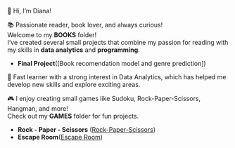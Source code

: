👋 Hi, I’m Diana!  

📚 Passionate reader, book lover, and always curious!  
Welcome to my **BOOKS** folder!   
I’ve created several small projects that combine my passion for reading with my skills in **data analytics** and **programming**.
- **Final Project**([Book recomendation model and genre prediction])


🚀 Fast learner with a strong interest in Data Analytics, which has helped me develop new skills and explore exciting areas. 

🎮 I enjoy creating small games like Sudoku, Rock-Paper-Scissors, Hangman, and more!  
Check out my **GAMES** folder for fun projects.
- **Rock - Paper - Scissors** ([Rock-Paper-Scissors](https://github.com/DianaMPaun/GAMES/tree/main/Scissors-Paper-Rock))
- **Escape Room**([Escape Room](https://github.com/DianaMPaun/GAMES/tree/main/Escape%20Room))
